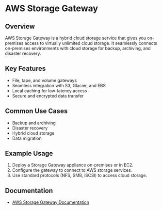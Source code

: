 # AWS Storage Gateway

## Overview
AWS Storage Gateway is a hybrid cloud storage service that gives you on-premises access to virtually unlimited cloud storage. It seamlessly connects on-premises environments with cloud storage for backup, archiving, and disaster recovery.

## Key Features
- File, tape, and volume gateways
- Seamless integration with S3, Glacier, and EBS
- Local caching for low-latency access
- Secure and encrypted data transfer

## Common Use Cases
- Backup and archiving
- Disaster recovery
- Hybrid cloud storage
- Data migration

## Example Usage
1. Deploy a Storage Gateway appliance on-premises or in EC2.
2. Configure the gateway to connect to AWS storage services.
3. Use standard protocols (NFS, SMB, iSCSI) to access cloud storage.

## Documentation
- [AWS Storage Gateway Documentation](https://docs.aws.amazon.com/storagegateway/)
